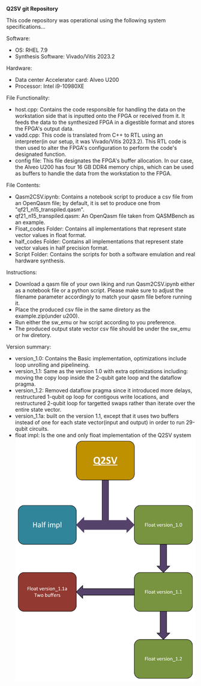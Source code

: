 **Q2SV git Repository**

This code repository was operational using the following system specifications...

Software:
- OS: RHEL 7.9
- Synthesis Software: Vivado/Vitis 2023.2

Hardware:
- Data center Accelerator card: Alveo U200
- Processor: Intel i9-10980XE

File Functionality:
- host.cpp: Contains the code responsible for handling the data on the workstation side that is inputted onto the FPGA or received from it. It feeds the data to the synthesized FPGA in a digestible format and stores the FPGA's output data.
- vadd.cpp: This code is translated from C++ to RTL using an interpreter(in our setup, it was Vivado/Vitis 2023.2). This RTL code is then used to alter the FPGA's configuration to perform the code's designated function.
- config file: This file designates the FPGA's buffer allocation. In our case, the Alveo U200 has four 16 GB DDR4 memory chips, which can be used as buffers to handle the data from the workstation to the FPGA.

File Contents:
- Qasm2CSV.ipynb: Contains a notebook script to produce a csv file from an OpenQasm file; by default, it is set to produce one from "qf21_n15_transpiled.qasm".
- qf21_n15_transpiled.qasm: An OpenQasm file taken from QASMBench as an example.
- Float_codes Folder: Contains all implementations that represent state vector values in float format.
- half_codes Folder: Contains all implementations that represent state vector values in half precision format.
- Script Folder: Contains the scripts for both a software emulation and real hardware synthesis.

Instructions:
- Download a qasm file of your own liking and run Qasm2CSV.ipynb either as a notebook file or a python script. Please make sure to adjust the filename parameter accordingly to match your qasm file before running it.
- Place the produced csv file in the same diretory as the example.zip(under u200).
- Run either the sw_emu or hw script according to you preference.
- The produced output state vector csv file should be under the sw_emu or hw diretory.

Version summary:
- version_1.0: Contains the Basic implementation, optimizations include loop unrolling and pipelineing.
- version_1.1: Same as the version 1.0 with extra optimizations including: moving the copy loop inside the 2-qubit gate loop and the dataflow pragma.
- version_1.2: Removed dataflow pragma since it introduced more delays, restructured 1-qubit op loop for contigous write locations, and restructured 2-qubit loop for targetted swaps rather than iterate over the entire state vector.
- version_1.1a: built on the version 1.1, except that it uses two buffers instead of one for each state vector(input and output) in order to run 29-qubit circuits.
- float impl: Is the one and only float implementation of the Q2SV system
![alt text](https://github.com/aabennak/SV-FPGA/blob/main/version_map.png?raw=true)
